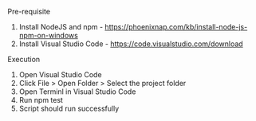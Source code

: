 Pre-requisite

1. Install NodeJS and npm - https://phoenixnap.com/kb/install-node-js-npm-on-windows
2. Install Visual Studio Code - https://code.visualstudio.com/download

Execution

1. Open Visual Studio Code
2. Click File > Open Folder > Select the project folder
3. Open Terminl in Visual Studio Code
4. Run npm test
5. Script should run successfully
